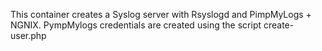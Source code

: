 This container creates a Syslog server with Rsyslogd and PimpMyLogs + NGNIX.
PympMylogs credentials are created using the script create-user.php
